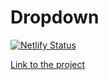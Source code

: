 Dropdown
===

[![Netlify Status](https://api.netlify.com/api/v1/badges/5504d92c-dd82-4bd2-8f48-28901429295b/deploy-status)](https://app.netlify.com/sites/react-ra-dropdown/deploys)

[Link to the project](https://react-ra-dropdown.netlify.app/)